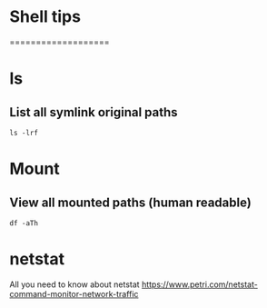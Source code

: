 # Shell tips
===================

# ls

## List all symlink original paths

```
ls -lrf
```

# Mount

## View all mounted paths (human readable)

```
df -aTh
```

# netstat

All you need to know about netstat https://www.petri.com/netstat-command-monitor-network-traffic

